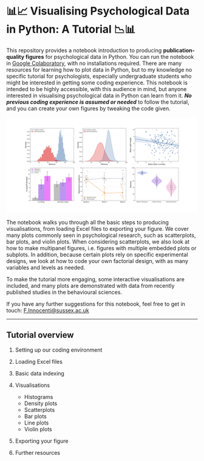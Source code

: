# 📊📈 Visualising Psychological Data in Python: A Tutorial 📉📊

This repository provides a notebook introduction to producing **publication-quality 
figures** for psychological data in Python. You can run the notebook in [Google 
Colaboratory](https://colab.research.google.com/notebooks/intro.ipynb?utm_source=scs-index#), 
with no installations required. There are many resources for learning how to 
plot data in Python, but to my knowledge no specific tutorial for psychologists, 
especially undergraduate students who might be interested in getting some 
coding experience. This notebook is intended to be highly accessible, with 
this audience in mind, but anyone interested in visualising psychological data 
in Python can learn from it. ***No previous coding experience is assumed or 
needed*** to follow the tutorial, and you can create your own figures by 
tweaking the code given.

![](https://github.com/FrancescoInnocenti/Visualising_Psychological_Data_in_Python/blob/main/figures/combined_plots_figure.png)

The notebook walks you through all the basic steps to producing visualisations, 
from loading Excel files to exporting your figure. We cover many plots commonly 
seen in psychological research, such as scatterplots, bar plots, and violin plots. 
When considering scatterplots, we also look at how to make multipanel figures, 
i.e. figures with multiple embedded plots or subplots. In addition, because 
certain plots rely on specific experimental designs, we look at how to code your 
own factorial design, with as many variables and levels as needed.

To make the tutorial more engaging, some interactive visualisations are included, 
and many plots are demonstrated with data from recently published studies in the 
behavioural sciences.

If you have any further suggestions for this notebook, feel free to get in 
touch: F.Innocenti@sussex.ac.uk

---
## Tutorial overview

1. Setting up our coding environment
2. Loading Excel files
3. Basic data indexing
4. Visualisations

   * Histograms
   * Density plots
   * Scatterplots
   * Bar plots
   * Line plots
   * Violin plots

5. Exporting your figure
6. Further resources
